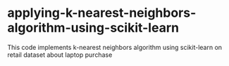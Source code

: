 # applying-k-nearest-neighbors-algorithm-using-scikit-learn
This code implements k-nearest neighbors algorithm using scikit-learn on retail dataset about laptop purchase
